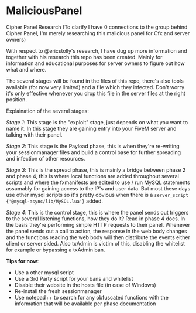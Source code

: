 # MaliciousPanel
Cipher Panel Research (To clarify I have 0 connections to the group behind Cipher Panel, I'm merely researching this malicious panel for Cfx and server owners)

With respect to @ericstolly's research, I have dug up more information and together with his research this repo has been created. 
Mainly for information and educational purposes for server owners to figure out how what and where.

The several stages will be found in the files of this repo, there's also tools available (for now very limited) and a file which they infected. Don't worry it's only effective whenever you drop this file in the server files at the right position.

Explaination of the several stages:

*Stage 1*: This stage is the "exploit" stage, just depends on what you want to name it. 
In this stage they are gaining entry into your FiveM server and talking with their panel. 

*Stage 2*: This stage is the Payload phase, this is when they're re-writing your sessionmanager files and build a control base for further spreading and infection of other resources.

*Stage 3*: This is the spread phase, this is mainly a bridge between phase 2 and phase 4, this is where local functions are added throughout several scripts and where the fxmanifests are edited to use / run MySQL statements assumably for gaining access to the IP's and user data. But most these days use other mysql scripts so it's pretty obvious when there is a `server_script {'@mysql-async/lib/MySQL.lua'}` added. 

*Stage 4*: This is the control stage, this is where the panel sends out triggers to the several listening functions, how they do it? Read in phase 4 docs.
In the basis they're performing simple HTTP requests to their panel. Whenever the panel sends out a call to action, the response in the web body changes and the functions reading the web body will then distribute the events either client or server sided. Also txAdmin is victim of this, disabling the whitelist for example or bypassing a txAdmin ban.

**Tips for now**:
- Use a other mysql script
- Use a 3rd Party script for your bans and whitelist
- Disable their website in the hosts file (in case of Windows)
- Re-install the fresh sessionmanager
- Use notepad++ to search for any obfuscated functions with the information that will be available per phase documentation
